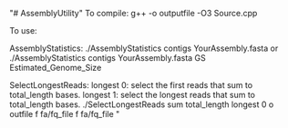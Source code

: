 "# AssemblyUtility" 
To compile:
g++ -o outputfile -O3 Source.cpp


To use:

AssemblyStatistics:
./AssemblyStatistics contigs YourAssembly.fasta
or
./AssemblyStatistics contigs YourAssembly.fasta GS Estimated_Genome_Size

SelectLongestReads:
longest 0: select the first reads that sum to total_length bases. 
longest 1: select the longest reads that sum to total_length bases. 
./SelectLongestReads sum total_length longest 0 o outfile f fa/fq_file f fa/fq_file " 
